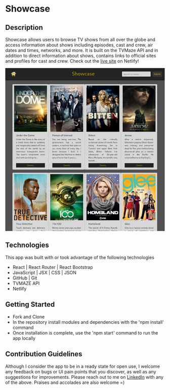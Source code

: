 # Showcase

## Description

Showcase allows users to browse TV shows from all over the globe and access information about shows including episodes, cast and crew, air dates and times, networks, and more.  It is built on the TVMaze API and in addition to direct information about shows, contains links to official sites and profiles for cast and crew. Check out the <a href='https://showcase-tv-database.netlify.app/'>live site</a> on Netlify!

<img src='./src/images/readme-cover-image.png' alt='showcase homepage' width=800>

## Technologies

This app was built with or took advantage of the following technologies
- React | React Router | React Bootstrap
- JavaScript | JSX | CSS | JSON
- GitHub | Git
- TVMAZE API
- Netlify

## Getting Started
- Fork and Clone
- In the repository install modules and dependencies with the 'npm install' command
- Once installation is complete, use the 'npm start' command to run the app locally

## Contribution Guidelines

Although I consider the app to be in a ready state for open use, I welcome any feedback on bugs or UI pain points that you discover, as well as any suggestions for improvements. Please reach out to me on <a href='https://www.linkedin.com/in/andrew-retherford/'>LinkedIn</a> with any of the above. Praises and accolades are also welcome =)
